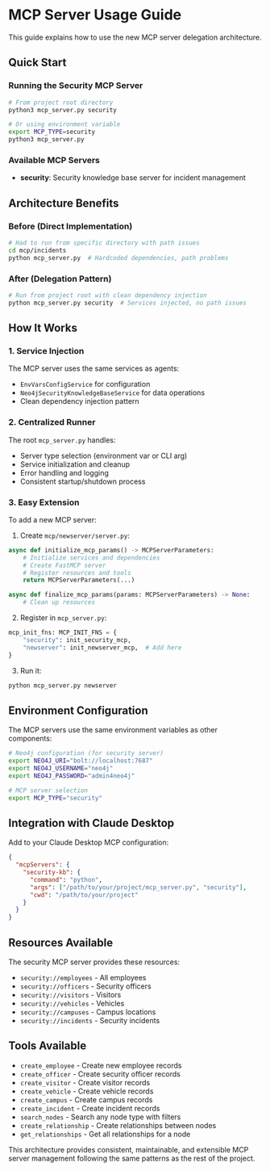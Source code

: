 # MCP Server Usage Guide

This guide explains how to use the new MCP server delegation architecture.

## Quick Start

### Running the Security MCP Server

```bash
# From project root directory
python3 mcp_server.py security

# Or using environment variable
export MCP_TYPE=security
python3 mcp_server.py
```

### Available MCP Servers

- **security**: Security knowledge base server for incident management

## Architecture Benefits

### Before (Direct Implementation)
```bash
# Had to run from specific directory with path issues
cd mcp/incidents
python mcp_server.py  # Hardcoded dependencies, path problems
```

### After (Delegation Pattern)
```bash
# Run from project root with clean dependency injection
python mcp_server.py security  # Services injected, no path issues
```

## How It Works

### 1. Service Injection
The MCP server uses the same services as agents:
- `EnvVarsConfigService` for configuration
- `Neo4jSecurityKnowledgeBaseService` for data operations
- Clean dependency injection pattern

### 2. Centralized Runner
The root `mcp_server.py` handles:
- Server type selection (environment var or CLI arg)
- Service initialization and cleanup
- Error handling and logging
- Consistent startup/shutdown process

### 3. Easy Extension
To add a new MCP server:

1. Create `mcp/newserver/server.py`:
```python
async def initialize_mcp_params() -> MCPServerParameters:
    # Initialize services and dependencies
    # Create FastMCP server
    # Register resources and tools
    return MCPServerParameters(...)

async def finalize_mcp_params(params: MCPServerParameters) -> None:
    # Clean up resources
```

2. Register in `mcp_server.py`:
```python
mcp_init_fns: MCP_INIT_FNS = {
    "security": init_security_mcp,
    "newserver": init_newserver_mcp,  # Add here
}
```

3. Run it:
```bash
python mcp_server.py newserver
```

## Environment Configuration

The MCP servers use the same environment variables as other components:

```bash
# Neo4j configuration (for security server)
export NEO4J_URI="bolt://localhost:7687"
export NEO4J_USERNAME="neo4j"
export NEO4J_PASSWORD="admin4neo4j"

# MCP server selection
export MCP_TYPE="security"
```

## Integration with Claude Desktop

Add to your Claude Desktop MCP configuration:

```json
{
  "mcpServers": {
    "security-kb": {
      "command": "python",
      "args": ["/path/to/your/project/mcp_server.py", "security"],
      "cwd": "/path/to/your/project"
    }
  }
}
```

## Resources Available

The security MCP server provides these resources:
- `security://employees` - All employees
- `security://officers` - Security officers  
- `security://visitors` - Visitors
- `security://vehicles` - Vehicles
- `security://campuses` - Campus locations
- `security://incidents` - Security incidents

## Tools Available

- `create_employee` - Create new employee records
- `create_officer` - Create security officer records
- `create_visitor` - Create visitor records
- `create_vehicle` - Create vehicle records
- `create_campus` - Create campus records
- `create_incident` - Create incident records
- `search_nodes` - Search any node type with filters
- `create_relationship` - Create relationships between nodes
- `get_relationships` - Get all relationships for a node

This architecture provides consistent, maintainable, and extensible MCP server management following the same patterns as the rest of the project.